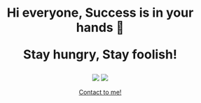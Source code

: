 <div align="center">
<h1>
    <p>Hi everyone, Success is in your hands 👋</p>
    <p>Stay hungry, Stay foolish!</p>
</h1>
  
<p align = "center">
  <a href="#"><img src = "https://github-readme-stats.vercel.app/api/top-langs/?username=loyal812&layout=donut&hide=PHP,html,c,SCSS,CSS,XSLT,Kotlin&theme=tokyonight&hide_border=true&line_height=27"></a>
<!--   <br><br> -->
<!--   <a href="https://git.io/streak-stats"><img src="https://github-readme-streak-stats.herokuapp.com?user=loyal812&theme=dark&mode=weekly&hide_total_contributions=true" alt="GitHub Streak" /></a> -->
  <a href="#"><img src = "https://github-readme-stats.vercel.app/api?username=loyal812&hide_border=true&rank_icon=github&show_icons=true&include_all_commits=true&count_private=true&theme=tokyonight&line_height=27"></a>
</p>

<p align="center">
<a href="mailto:goodluckbusiness0101@gmail.com">Contact to me!</a>
</p>

<!--
**loyal812/loyal812** is a ✨ _special_ ✨ repository because its `README.md` (this file) appears on your GitHub profile.

Here are some ideas to get you started:

- 🔭 I’m currently working on ...
- 🌱 I’m currently learning ...
- 👯 I’m looking to collaborate on ...
- 🤔 I’m looking for help with ...
- 💬 Ask me about ...
- 📫 How to reach me: ...
- 😄 Pronouns: ...
- ⚡ Fun fact: ...
-->
